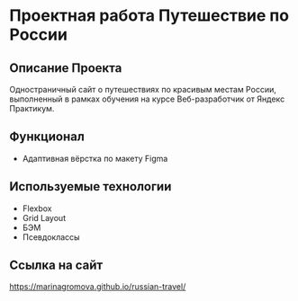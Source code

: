 # **Проектная работа Путешествие по России**

## Описание Проекта

Одностраничный сайт о путешествиях по красивым местам России, выполненный в рамках обучения на курсе Веб-разработчик от Яндекс Практикум.

## Функционал

- Адаптивная вёрстка по макету Figma

## Используемые технологии

- Flexbox
- Grid Layout
- БЭМ
- Псевдоклассы

## Ссылка на сайт

https://marinagromova.github.io/russian-travel/